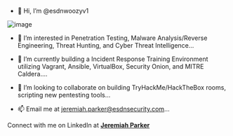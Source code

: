 - 👋 Hi, I’m @esdnwoozyv1



![image](https://user-images.githubusercontent.com/72991938/140968546-a9751d56-6e3e-4bb5-ab64-3ec3f618b8c7.png)



- 👀 I’m interested in Penetration Testing, Malware Analysis/Reverse Engineering, Threat Hunting, and Cyber Threat Intelligence...

- 🌱 I’m currently building a Incident Response Training Environment utilizing Vagrant, Ansible, VirtualBox, Security Onion, and 
      MITRE Caldera....
      
- 💞️ I’m looking to collaborate on building TryHackMe/HackTheBox rooms, scripting new pentesting tools...

- 📫 Email me at jeremiah.parker@esdnsecurity.com...

Connect with me on LinkedIn at **[Jeremiah Parker](https://www.linkedin.com/in/japarker2018/)**

<!---
esdnwoozyv1/esdnwoozyv1 is a ✨ special ✨ repository because its `README.md` (this file) appears on your GitHub profile.
You can click the Preview link to take a look at your changes.
--->
